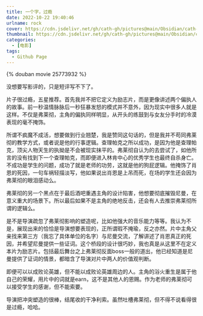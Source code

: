 ```yaml
---
title: 一个字，过瘾
date: 2022-10-22 19:40:46
urlname: rock
cover: https://cdn.jsdelivr.net/gh/cath-gh/pictures@main/Obsidian/cath-gh.github.io/%E7%88%86%E8%A3%82%E9%BC%93%E6%89%8B.webp
thumbnail: https://cdn.jsdelivr.net/gh/cath-gh/pictures@main/Obsidian/cath-gh.github.io/%E7%88%86%E8%A3%82%E9%BC%93%E6%89%8B.webp
categories:
  - [电影]
tags:
  - Github Page
---
```

{% douban movie 25773932 %}

没想要写影评的，只是短评写不下了。

片子很过瘾，五星推荐。首先我并不把它定义为励志片，而是更像讲述两个偏执人的故事。前一秒温情脉脉后一秒狂暴发怒的模式并不意外，因为现实中很多人就是这样。不仅是弗莱彻，主角的偏执同样明显，从开头的练鼓到与女友分手时的冷漠表现的毫不掩饰。

<!--more-->

所谓不疯魔不成活，想要做到行业翘楚，我是赞同这句话的，但是我并不苟同弗莱彻的教学方式，或者说是他的行事逻辑。查理帕克之所以成功，是因为他是查理帕克，顶尖人物天生的执拗是不会被现实抹平的。弗莱彻自认为的去尝试了，如他所言的没有找到下一个查理帕克，而即便进入林肯中心的优秀学生也最终自杀身亡。不成功是学生的问题，成功了就是老师的功劳，这就是他的狗屁逻辑。他掩饰了肖恩的死因，一句车祸轻描淡写，他如果说出肖恩是上吊而死，在场的学生还会因为弗莱彻的眼泪感动么。

弗莱彻的另一个黑点在于最后酒吧重遇主角的设计陷害，他想要彻底摧毁尼曼，在意义重大的场景下。所以最后如果不是主角的绝地反击，还会有人去推崇弗莱彻所谓的逻辑么。

是不是导演疏忽了弗莱彻影响的塑造呢，比如他强大的音乐能力等等。我认为不是，展现出来的恰恰是导演想要表现的，正所谓瑕不掩瑜，反之亦然。片中主角父亲找来第三方（我忘了具体单位的名字）与尼曼交流，了解讲述了肖恩真正的死因，并希望尼曼提供一些证词。这个桥段的设计很巧妙，我也真是从这里不在定义本片为励志片。包括最后舞台之上弗莱彻反面boss一般的道出，他已经知道是尼曼提供了证词的情景，都暗含了导演对片中两人的价值观判断。

即便可以以成败论英雄，但不能以成败论英雄周边的人。主角的浴火重生是属于他自己的荣耀，用片中的词就是earn，这不是其他人的恩赐。作为老师的弗莱彻可以接受学生的感谢，但不能索要。

导演把冲突塑造的很棒，结尾收的干净利索。虽然吐槽弗莱彻，但不得不说看得很是过瘾，哈哈。